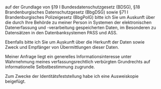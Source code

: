 auf der Grundlage von §19 I Bundesdatenschutzgesetz (BDSG),
§18 Brandenburgisches Datenschutzgesetz (BbgDSG) sowie
§71 I Brandenburgisches Polizeigesetz (BbgPolG) bitte ich Sie um Auskunft über
die durch Ihre Behörde zu meiner Person in Systemen der elektronischen
Datenerfassung und -verarbeitung gespeicherten Daten, im Besonderen zu Datensätzen
in den Datenbanksystemen PASS und ASS.

Ebenfalls bitte ich Sie um Auskunft über die Herkunft der Daten sowie Zweck und
Empfänger von Übermittlungen dieser Daten.

Meiner Anfrage liegt ein generelles Informationsinteresse unter Wahrnehmung
meines verfassungsrechtlich verbürgten Grundrechts auf informationelle
Selbstbestimmung zugrunde.

Zum Zwecke der Identitätsfeststellung habe ich eine Ausweiskopie beigefügt.
